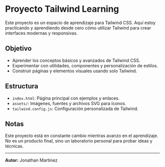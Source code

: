 # Proyecto Tailwind Learning

Este proyecto es un espacio de aprendizaje para Tailwind CSS. Aquí estoy practicando y aprendiendo desde cero cómo utilizar Tailwind para crear interfaces modernas y responsivas.

## Objetivo
- Aprender los conceptos básicos y avanzados de Tailwind CSS.
- Experimentar con utilidades, componentes y personalización de estilos.
- Construir páginas y elementos visuales usando solo Tailwind.

## Estructura
- `index.html`: Página principal con ejemplos y enlaces.
- `assets/`: Imágenes, fuentes y archivos SVG para íconos.
- `tailwind.config.js`: Configuración personalizada de Tailwind.

## Notas
Este proyecto está en constante cambio mientras avanzo en el aprendizaje. No es un producto final, sino un laboratorio personal para probar ideas y técnicas.

---
**Autor:** Jonathan Martínez
